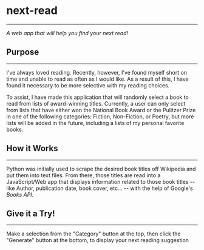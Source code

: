 # next-read
---
*A web app that will help you find your next read!*

## Purpose
---
I've always loved reading. Recently, however, I've found myself short on time and unable to read as often as I would like. As a result of this, I have
found it necessary to be more selective with my reading choices. 

To assist, I have made this application that will randomly select a book to read from lists of award-winning titles. Currently, a user
can only select from lists that have either won the National Book Award or the Pulitzer Prize in one of the following categories: Fiction, Non-Fiction, or
Poetry, but more lists will be added in the future, including a lists of my personal favorite books. 

## How it Works
---
Python was initially used to scrape the desired book titles off Wikipedia and put them into text files. From there, those titles are read into a JavaScript/Web app
that displays information related to those book titles -- like Author, publication date, book cover, etc... -- with the help of Google's *Books API*. 

## Give it a Try!
---
Make a selection from the "Category" button at the top, then click the "Generate" button at the bottom, to display your next reading suggestion

